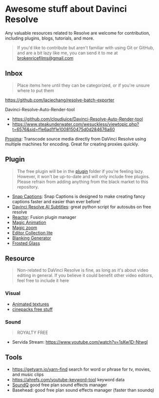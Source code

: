 # Awesome stuff about Davinci Resolve

Any valuable resources related to Resolve are welcome for contribution, including plugins, blogs, tutorials, and more.

> If you'd like to contribute but aren't familiar with using Git or GitHub, and are a bit lazy like me, you can send it to me at [brokenricefilms@gmail.com](mailto:brokenricefilms@gmail.com)

## Inbox

> Place items here until they can be categorized, or if you're unsure where to put them

https://github.com/laciechang/resolve-batch-exporter  

Davinci-Resolve-Auto-Render-tool
- https://github.com/cloudjuice/Davinci-Resolve-Auto-Render-tool
- https://www.steakunderwater.com/wesuckless/viewtopic.php?t=6576&sid=f1e6ad1f1e1008150475d0d284676a60

[Proxima](https://github.com/in03/proxima): Transcode source media directly from DaVinci Resolve using multiple machines for encoding. Great for creating proxies quickly.

## Plugin

> The free plugin will be in the [plugin](./plugin) folder if you're feeling lazy. However, it won't be up-to-date and will only include free plugins. Please refrain from adding anything from the black market to this repository.

- [Snap Captions](https://github.com/licitfree/snap-captions): Snap Captions is designed to make creating fancy captions faster and easier than ever before!
- [Davinci Resolve AI Subtitles](https://github.com/tmoroney/auto-subs): great python script for autosubs on free resolve
- [Reactor](https://www.steakunderwater.com/wesuckless/viewtopic.php?t=3067): Fusion plugin manager
- [Magic Animation](https://ko-fi.com/s/c83d7e91f7)
- [Magic zoom](https://ko-fi.com/s/ed372d12c6)
- [Editor Collection lite](https://wipptemplates.com/product/editorcollection-lite/)
- [Blanking Generator](https://ko-fi.com/s/9eace83843)
- [Frosted Glass](https://ko-fi.com/s/f6b8f08512)

## Resource

> Non-related to DaVinci Resolve is fine, as long as it's about video editing in general. If you believe it could benefit other video editors, feel free to include it here

### Visual

- [Animated textures](https://www.premiumbeat.com/blog/free-animated-textures/)
- [cinepacks free stuff](https://cinepacks.store/collections/free-packs)

### Sound

> ROYALTY FREE

- Servida Stream: https://www.youtube.com/watch?v=1sKw1D-NtwgI

## Tools

- <https://getyarn.io/yarn-find> search for word or phrase for tv, movies, and music clips
- <https://ahrefs.com/youtube-keyword-tool> keyword data
- [SoundQ](https://www.prosoundeffects.com/soundq/) good free plan sound effects manager
- Basehead: good free plan sound effects manager (faster than soundq)

